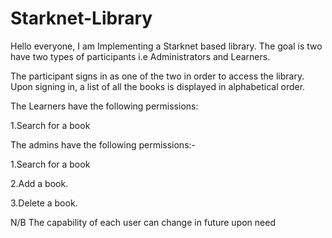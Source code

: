 # Starknet-Library

Hello everyone, I am Implementing a Starknet based library. The goal is two have two types of participants i.e Administrators and Learners.

The participant signs in as one of the two in order to access the library. Upon signing in, a list of all the books is displayed in alphabetical order.

The Learners have the following permissions:

1.Search for a book


The admins have the following permissions:-

1.Search for a book

2.Add a book.

3.Delete a book.


N/B The capability of each user can change in future upon need